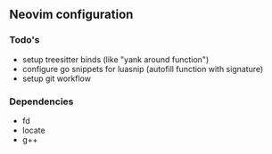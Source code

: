 ## Neovim configuration

### Todo's
- setup treesitter binds (like "yank around function")
- configure go snippets for luasnip (autofill function with signature)
- setup git workflow

### Dependencies
- fd
- locate
- g++

